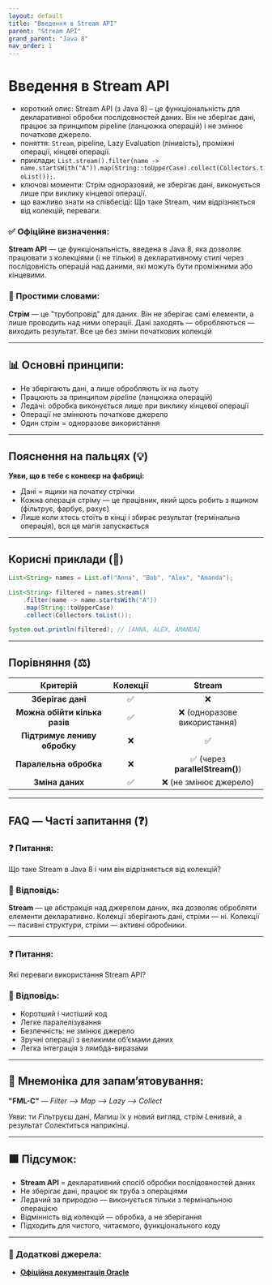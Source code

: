 ```yaml
---
layout: default
title: "Введення в Stream API"
parent: "Stream API"
grand_parent: "Java 8"
nav_order: 1
---
```


# Введення в Stream API

* короткий опис: Stream API (з Java 8) – це функціональність для декларативної обробки послідовностей даних. Він не зберігає дані, працює за принципом pipeline (ланцюжка операцій) і не змінює початкове джерело.
* поняття: `Stream`, pipeline, Lazy Evaluation (лінивість), проміжні операції, кінцеві операції.
* приклади: `List.stream().filter(name -> name.startsWith("A")).map(String::toUpperCase).collect(Collectors.toList());`.
* ключові моменти: Стрім одноразовий, не зберігає дані, виконується лише при виклику кінцевої операції.
* що важливо знати на співбесіді: Що таке Stream, чим відрізняється від колекцій, переваги.

### **✅ Офіційне визначення:**

**Stream API** — це функціональність, введена в Java 8, яка дозволяє працювати з колекціями (і не тільки) в декларативному стилі через послідовність операцій над даними, які можуть бути проміжними або кінцевими.

### **🧠 Простими словами:**

**Стрім** — це "трубопровід" для даних. Він не зберігає самі елементи, а лише проводить над ними операції. Дані заходять — обробляються — виходить результат. Все це без зміни початкових колекцій

---

## 📊 **Основні принципи:**

* Не зберігають дані, а лише обробляють їх на льоту
* Працюють за принципом *pipeline* (ланцюжка операцій)
* Ледачі: обробка виконується лише при виклику кінцевої операції
* Операції не змінюють початкове джерело
* Один стрім \= одноразове використання

---

## **Пояснення на пальцях (💡)**

**Уяви, що в тебе є конвеєр на фабриці:**

* Дані \= ящики на початку стрічки
* Кожна операція стріму — це працівник, який щось робить з ящиком (фільтрує, фарбує, рахує)
* Лише коли хтось стоїть в кінці і збирає результат (термінальна операція), вся ця магія запускається

---

## **Корисні приклади (🧪)**

```java
List<String> names = List.of("Anna", "Bob", "Alex", "Amanda");

List<String> filtered = names.stream()
    .filter(name -> name.startsWith("A"))
    .map(String::toUpperCase)
    .collect(Collectors.toList());

System.out.println(filtered); // [ANNA, ALEX, AMANDA]
```

---

## **Порівняння (⚖️)**

|           Критерій            | Колекції |             Stream             |
|:-----------------------------:|:--------:|:------------------------------:|
|       **Зберігає дані**       |    ✅     |               ❌                |
| **Можна обійти кілька разів** |    ✅     |  ❌ (одноразове використання)   |
| **Підтримує лениву обробку**  |    ❌     |               ✅                |
|    **Паралельна обробка**     |    ❌     | ✅ (через **parallelStream()**) |
|        **Зміна даних**        |    ✅     |     ❌ (не змінює джерело)      |

---

## **FAQ — Часті запитання (❓)**

### **❓ Питання:**

 Що таке Stream в Java 8 і чим він відрізняється від колекцій?

### **💬 Відповідь:**

**Stream** — це абстракція над джерелом даних, яка дозволяє обробляти елементи декларативно. Колекції зберігають дані, стріми — ні. Колекції — пасивні структури, стріми — активні обробники.

---

### **❓ Питання:**

 Які переваги використання Stream API?

### **💬 Відповідь:**

* Коротший і чистіший код
* Легке паралелізування
* Безпечність: не змінює джерело
* Зручні операції з великими об’ємами даних
* Легка інтеграція з лямбда-виразами

---

## **🧠 Мнемоніка для запам’ятовування:**

**"FML-C"** — *Filter --> Map --> Lazy --> Collect*

Уяви: ти *F*ільтруєш дані, *M*апиш їх у новий вигляд, стрім *L*енивий, а результат *C*олектиться наприкінці.

---

## **🟩 Підсумок:**

* **Stream API** \= декларативний спосіб обробки послідовностей даних
* Не зберігає дані, працює як труба з операціями
* Ледачий за природою — виконується тільки з термінальною операцією
* Відмінність від колекцій — обробка, а не зберігання
* Підходить для чистого, читаємого, функціонального коду

---

### **🔗 Додаткові джерела:**

* [**Офіційна документація Oracle**](https://docs.oracle.com/javase/8/docs/api/java/util/stream/package-summary.html)
